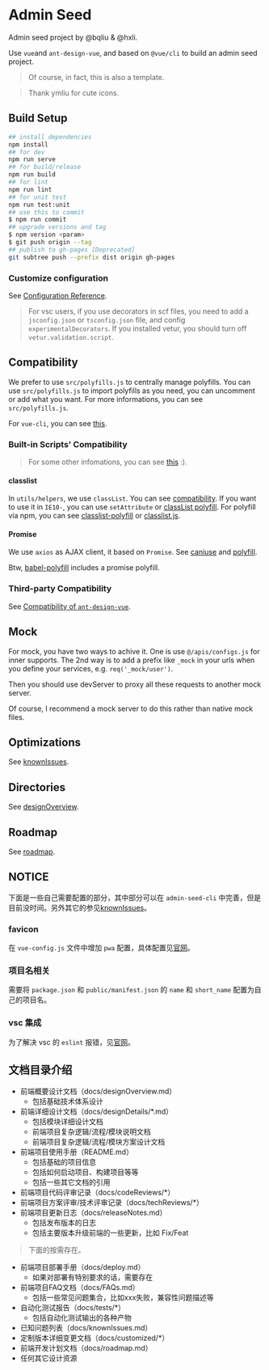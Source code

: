 # Admin Seed

Admin seed project by @bqliu & @hxli.

Use `vue`and `ant-design-vue`, and based on `@vue/cli` to build an admin seed project.

> Of course, in fact, this is also a template.

> Thank ymliu for cute icons.

## Build Setup

``` bash
## install dependencies
npm install
## for dev
npm run serve
## for build/release
npm run build
## for lint
npm run lint
## for unit test
npm run test:unit
## use this to commit
$ npm run commit
## upgrade versions and tag
$ npm version <param>
$ git push origin --tag
## publish to gh-pages [Deprecated]
git subtree push --prefix dist origin gh-pages
```

### Customize configuration

See [Configuration Reference](https://cli.vuejs.org/config/).

> For vsc users, if you use decorators in scf files, you need to add a `jsconfig.json` or `tsconfig.json` file, and config `experimentalDecorators`. If you installed vetur, you should turn off `vetur.validation.script`.

## Compatibility

We prefer to use `src/polyfills.js` to centrally manage polyfills. You can use `src/polyfills.js` to import polyfills as you need, you can uncomment or add what you want. For more informations, you can see `src/polyfills.js`.

For `vue-cli`, you can see [this](https://cli.vuejs.org/zh/guide/browser-compatibility.html#usebuiltins-usage).

### Built-in Scripts' Compatibility

> For some other infomations, you can see [this](https://angular.io/guide/browser-support) :).

#### classlist

In `utils/helpers`, we use `classList`. You can see [compatibility](https://caniuse.com/#search=classList). If you want to use it in `IE10-`, you can use `setAttribute` or [classList polyfill](https://github.com/eligrey/classList.js). For polyfill via npm, you can see [classlist-polyfill](https://www.npmjs.com/package/classlist-polyfill) or [classlist.js](https://www.npmjs.com/package/classlist.js).

#### Promise

We use `axios` as AJAX client, it based on `Promise`. See [caniuse](https://caniuse.com/#search=promise) and [polyfill](https://www.npmjs.com/package/promise-polyfill).

Btw, [babel-polyfill](https://www.npmjs.com/package/@babel/polyfill) includes a promise polyfill.

### Third-party Compatibility

See [Compatibility of `ant-design-vue`](https://vuecomponent.github.io/ant-design-vue/docs/vue/getting-started/#Compatibility).

## Mock

For mock, you have two ways to achive it. One is use `@/apis/configs.js` for inner supports. The 2nd way is to add a prefix like `_mock` in your urls when you define your services, e.g. `req('_mock/user')`.

Then you should use devServer to proxy all these requests to another mock server.

Of course, I recommend a mock server to do this rather than native mock files.

## Optimizations

See [knownIssues](./docs/knownIssues.md).

## Directories

See [designOverview](./docs/designOvewview.md).

## Roadmap

See [roadmap](./docs/roadmap.md).

## NOTICE

下面是一些自己需要配置的部分，其中部分可以在 `admin-seed-cli` 中完善，但是目前没时间。另外其它的参见[knownIssues](./docs/knownIssues.md)。

### favicon

在 `vue-config.js` 文件中增加 `pwa` 配置，具体配置见[官网](https://github.com/vuejs/vue-cli/tree/dev/packages/@vue/cli-plugin-pwa#readme)。

### 项目名相关

需要将 `package.json` 和 `public/manifest.json` 的 `name` 和 `short_name` 配置为自己的项目名。

### vsc 集成

为了解决 vsc 的 `eslint` 报错，见[官网](https://vuejs.github.io/eslint-plugin-vue/user-guide/#editor-integrations)。

## 文档目录介绍

- 前端概要设计文档（docs/designOverview.md）
  * 包括基础技术体系设计
- 前端详细设计文档（docs/designDetails/*.md）
  * 包括模块详细设计文档
  * 前端项目复杂逻辑/流程/模块说明文档
  * 前端项目复杂逻辑/流程/模块方案设计文档
- 前端项目使用手册（README.md）
  * 包括基础的项目信息
  * 包括如何启动项目、构建项目等等
  * 包括一些其它文档的引用
- 前端项目代码评审记录（docs/codeReviews/*）
- 前端项目方案评审/技术评审记录（docs/techReviews/*）
- 前端项目更新日志（docs/releaseNotes.md）
  * 包括发布版本的日志
  * 包括主要版本升级前端的一些更新，比如 Fix/Feat

> 下面的按需存在。

- 前端项目部署手册（docs/deploy.md）
  * 如果对部署有特别要求的话，需要存在
- 前端项目FAQ文档（docs/FAQs.md）
  * 包括一些常见问题集合，比如xxx失败，兼容性问题描述等
- 自动化测试报告（docs/tests/*）
  * 包括自动化测试输出的各种产物
- 已知问题列表（docs/knownIssues.md）
- 定制版本详细变更文档（docs/customized/*）
- 前端开发计划文档（docs/roadmap.md）
- 任何其它设计资源
